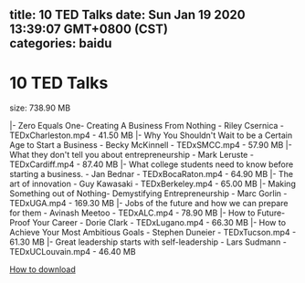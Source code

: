 
title: 10 TED Talks
date: Sun Jan 19 2020 13:39:07 GMT+0800 (CST)    
categories: baidu
---

# 10 TED Talks
size: 738.90 MB
 
 
|- Zero Equals One- Creating A Business From Nothing - Riley Csernica - TEDxCharleston.mp4 - 41.50 MB
|- Why You Shouldn't Wait to be a Certain Age to Start a Business - Becky McKinnell - TEDxSMCC.mp4 - 57.90 MB
|- What they don't tell you about entrepreneurship - Mark Leruste - TEDxCardiff.mp4 - 87.40 MB
|- What college students need to know before starting a business. - Jan Bednar - TEDxBocaRaton.mp4 - 64.90 MB
|- The art of innovation - Guy Kawasaki - TEDxBerkeley.mp4 - 65.00 MB
|- Making Something out of Nothing- Demystifying Entrepreneurship - Marc Gorlin - TEDxUGA.mp4 - 169.30 MB
|- Jobs of the future and how we can prepare for them - Avinash Meetoo - TEDxALC.mp4 - 78.90 MB
|- How to Future-Proof Your Career - Dorie Clark - TEDxLugano.mp4 - 66.30 MB
|- How to Achieve Your Most Ambitious Goals - Stephen Duneier - TEDxTucson.mp4 - 61.30 MB
|- Great leadership starts with self-leadership - Lars Sudmann - TEDxUCLouvain.mp4 - 46.40 MB

[How to download](https://bpcam.bemobtrk.com/go/2ceec3aa-1ca2-46d6-b9ff-aaa5c184517c?jno=1046)